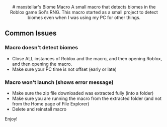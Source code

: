 <div align="center" style="text-align: center;">
# maxstellar's Biome Macro
A small macro that detects biomes in the Roblox game Sol's RNG.
This macro started as a small project to detect biomes even when I was using my PC for other things.
</div>

## Common Issues
### Macro doesn't detect biomes
- Close ALL instances of Roblox and the macro, and then opening Roblox, and then opening the macro.
- Make sure your PC time is not offset (early or late)

### Macro won't launch (shows error message)
- Make sure the zip file downloaded was extracted fully (into a folder)
- Make sure you are running the macro from the extracted folder (and not from the Home page of File Explorer)
- Delete and reinstall macro

Enjoy!
